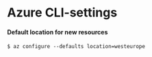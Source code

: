 # Azure CLI-settings

#### Default location for new resources
```
$ az configure --defaults location=westeurope
```
